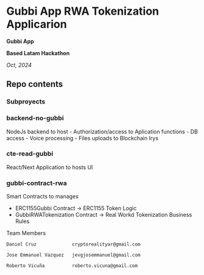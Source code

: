 # Gubbi App RWA Tokenization Applicarion

<strong>Gubbi App</strong>

**Based Latam Hackathon**

*Oct, 2024* 

## Repo contents

### Subproyects

### backend-no-gubbi 
NodeJs backend to host 
    - Authorization/access to Aplication functions
    - DB access
    - Voice processing
    - Files uploads to Blockchain Irys
  
### cte-read-gubbi
  React/Next Application to hosts UI

### gubbi-contract-rwa
Smart Contracts to manages
  - ERC1155Gubbi Contract -> ERC1155 Token Logic  
  - GubbiRWATokenization Contract -> Real Workd Tokenization Business Rules

  Team Members

    Daniel Cruz             cryptorealityar@gmail.com

    Jose Emmanuel Vazquez   jevgjosemmanuel@gmail.com

    Roberto Vicuña          roberto.vicuna@gmail.com